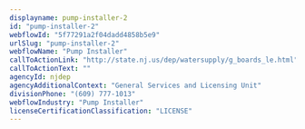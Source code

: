 ```yaml
---
displayname: pump-installer-2
id: "pump-installer-2"
webflowId: "5f77291a2f04dadd4858b5e9"
urlSlug: "pump-installer-2"
webflowName: "Pump Installer"
callToActionLink: "http://state.nj.us/dep/watersupply/g_boards_le.html"
callToActionText: ""
agencyId: njdep
agencyAdditionalContext: "General Services and Licensing Unit"
divisionPhone: "(609) 777-1013"
webflowIndustry: "Pump Installer"
licenseCertificationClassification: "LICENSE"
---
```

